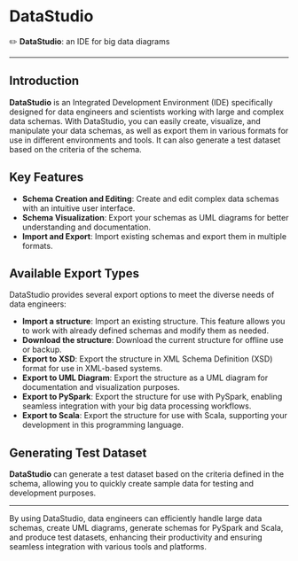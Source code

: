 # DataStudio

✏️ **DataStudio**: an IDE for big data diagrams

---

## Introduction

**DataStudio** is an Integrated Development Environment (IDE) specifically designed for data engineers and scientists working with large and complex data schemas. With DataStudio, you can easily create, visualize, and manipulate your data schemas, as well as export them in various formats for use in different environments and tools. It can also generate a test dataset based on the criteria of the schema.

## Key Features

- **Schema Creation and Editing**: Create and edit complex data schemas with an intuitive user interface.
- **Schema Visualization**: Export your schemas as UML diagrams for better understanding and documentation.
- **Import and Export**: Import existing schemas and export them in multiple formats.

## Available Export Types

DataStudio provides several export options to meet the diverse needs of data engineers:

- **Import a structure**: Import an existing structure. This feature allows you to work with already defined schemas and modify them as needed.
- **Download the structure**: Download the current structure for offline use or backup.
- **Export to XSD**: Export the structure in XML Schema Definition (XSD) format for use in XML-based systems.
- **Export to UML Diagram**: Export the structure as a UML diagram for documentation and visualization purposes.
- **Export to PySpark**: Export the structure for use with PySpark, enabling seamless integration with your big data processing workflows.
- **Export to Scala**: Export the structure for use with Scala, supporting your development in this programming language.

## Generating Test Dataset

**DataStudio** can generate a test dataset based on the criteria defined in the schema, allowing you to quickly create sample data for testing and development purposes.

---

By using DataStudio, data engineers can efficiently handle large data schemas, create UML diagrams, generate schemas for PySpark and Scala, and produce test datasets, enhancing their productivity and ensuring seamless integration with various tools and platforms.

